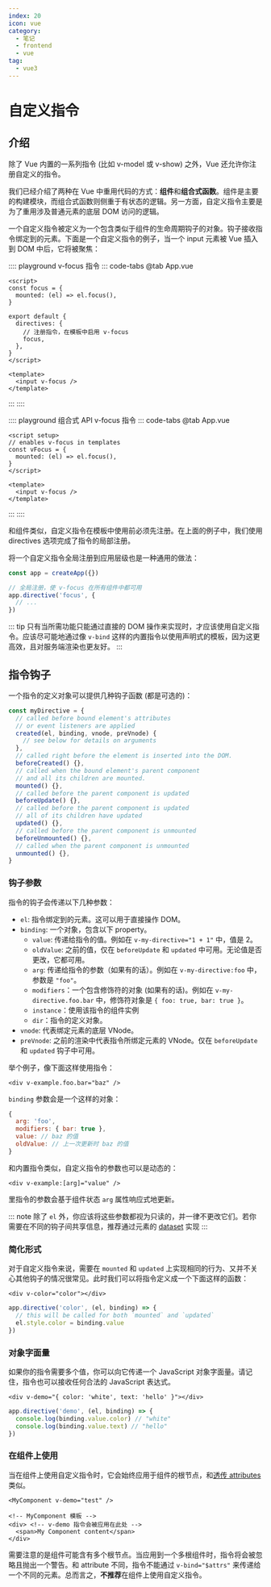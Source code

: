 ```yaml
---
index: 20
icon: vue
category:
  - 笔记
  - frontend
  - vue
tag:
  - vue3
---
```


# 自定义指令

## 介绍

除了 Vue 内置的一系列指令 (比如 v-model 或 v-show) 之外，Vue 还允许你注册自定义的指令。

我们已经介绍了两种在 Vue 中重用代码的方式：**组件**和**组合式函数**。组件是主要的构建模块，而组合式函数则侧重于有状态的逻辑。另一方面，自定义指令主要是为了重用涉及普通元素的底层 DOM 访问的逻辑。

一个自定义指令被定义为一个包含类似于组件的生命周期钩子的对象。钩子接收指令绑定到的元素。下面是一个自定义指令的例子，当一个 input 元素被 Vue 插入到 DOM 中后，它将被聚焦：

:::: playground v-focus 指令
::: code-tabs
@tab App.vue

```vue
<script>
const focus = {
  mounted: (el) => el.focus(),
}

export default {
  directives: {
    // 注册指令，在模板中启用 v-focus
    focus,
  },
}
</script>

<template>
  <input v-focus />
</template>
```

:::
::::

:::: playground 组合式 API v-focus 指令
::: code-tabs
@tab App.vue

```vue
<script setup>
// enables v-focus in templates
const vFocus = {
  mounted: (el) => el.focus(),
}
</script>

<template>
  <input v-focus />
</template>
```

:::
::::

和组件类似，自定义指令在模板中使用前必须先注册。在上面的例子中，我们使用 directives 选项完成了指令的局部注册。

将一个自定义指令全局注册到应用层级也是一种通用的做法：

```js
const app = createApp({})

// 全局注册，使 v-focus 在所有组件中都可用
app.directive('focus', {
  // ...
})
```

::: tip
只有当所需功能只能通过直接的 DOM 操作来实现时，才应该使用自定义指令。应该尽可能地通过像 `v-bind` 这样的内置指令以使用声明式的模板，因为这更高效，且对服务端渲染也更友好。
:::

## 指令钩子

一个指令的定义对象可以提供几种钩子函数 (都是可选的)：

```js
const myDirective = {
  // called before bound element's attributes
  // or event listeners are applied
  created(el, binding, vnode, preVnode) {
    // see below for details on arguments
  },
  // called right before the element is inserted into the DOM.
  beforeCreated() {},
  // called when the bound element's parent component
  // and all its children are mounted.
  mounted() {},
  // called before the parent component is updated
  beforeUpdate() {},
  // called before the parent component is updated
  // all of its children have updated
  updated() {},
  // called before the parent component is unmounted
  beforeUnmounted() {},
  // called when the parent component is unmounted
  unmounted() {},
}
```

### 钩子参数

指令的钩子会传递以下几种参数：

- `el`: 指令绑定到的元素。这可以用于直接操作 DOM。
- `binding`: 一个对象，包含以下 property。
  - `value`: 传递给指令的值。例如在 `v-my-directive="1 + 1"` 中，值是 2。
  - `oldValue`: 之前的值，仅在 `beforeUpdate` 和 `updated` 中可用。无论值是否更改，它都可用。
  - `arg`: 传递给指令的参数（如果有的话）。例如在 `v-my-directive:foo` 中，参数是 `"foo"`。
  - `modifiers`：一个包含修饰符的对象 (如果有的话)。例如在 `v-my-directive.foo.bar` 中，修饰符对象是 `{ foo: true, bar: true }`。
  - `instance`：使用该指令的组件实例
  - `dir`：指令的定义对象。
- `vnode`: 代表绑定元素的底层 VNode。
- `preVnode`: 之前的渲染中代表指令所绑定元素的 VNode。仅在 `beforeUpdate` 和 `updated` 钩子中可用。

举个例子，像下面这样使用指令：

```template
<div v-example.foo.bar="baz" />
```

`binding` 参数会是一个这样的对象：

```js
{
  arg: 'foo',
  modifiers: { bar: true },
  value: // baz 的值
  oldValue: // 上一次更新时 baz 的值
}
```

和内置指令类似，自定义指令的参数也可以是动态的：

```template
<div v-example:[arg]="value" />
```

里指令的参数会基于组件状态 `arg` 属性响应式地更新。

::: note
除了 `el` 外，你应该将这些参数都视为只读的，并一律不更改它们。若你需要在不同的钩子间共享信息，推荐通过元素的 [dataset](https://developer.mozilla.org/en-US/docs/Web/API/HTMLElement/dataset) 实现
:::

### 简化形式

对于自定义指令来说，需要在 `mounted` 和 `updated` 上实现相同的行为、又并不关心其他钩子的情况很常见。此时我们可以将指令定义成一个下面这样的函数：

```template
<div v-color="color"></div>
```

```js
app.directive('color', (el, binding) => {
  // this will be called for both `mounted` and `updated`
  el.style.color = binding.value
})
```

### 对象字面量

如果你的指令需要多个值，你可以向它传递一个 JavaScript 对象字面量。请记住，指令也可以接收任何合法的 JavaScript 表达式。

```template
<div v-demo="{ color: 'white', text: 'hello' }"></div>
```

```js
app.directive('demo', (el, binding) => {
  console.log(binding.value.color) // "white"
  console.log(binding.value.text) // "hello"
})
```

### 在组件上使用

当在组件上使用自定义指令时，它会始终应用于组件的根节点，和[透传 attributes](https://staging-cn.vuejs.org/guide/components/attrs.html) 类似。

```template
<MyComponent v-demo="test" />
```

```template
<!-- MyComponent 模板 -->
<div> <!-- v-demo 指令会被应用在此处 -->
  <span>My Component content</span>
</div>
```

需要注意的是组件可能含有多个根节点。当应用到一个多根组件时，指令将会被忽略且抛出一个警告。和 attribute 不同，指令不能通过 `v-bind="$attrs"` 来传递给一个不同的元素。总而言之，**不推荐**在组件上使用自定义指令。
